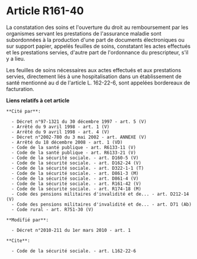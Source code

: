 # Article R161-40

La constatation des soins et l'ouverture du droit au remboursement par les organismes servant les prestations de l'assurance
maladie sont subordonnées à la production d'une part de documents électroniques ou sur support papier, appelés feuilles de
soins, constatant les actes effectués et les prestations servies, d'autre part de l'ordonnance du prescripteur, s'il y a
lieu. 

Les feuilles de soins nécessaires aux actes effectués et aux prestations servies, directement liés à une hospitalisation dans
un établissement de santé mentionné au d de l'article L. 162-22-6, sont appelées bordereaux de facturation.

**Liens relatifs à cet article**

	**Cité par**:

	  - Décret n°97-1321 du 30 décembre 1997 - art. 5 (V)
	  - Arrêté du 9 avril 1998 - art. 1 (V)
	  - Arrêté du 9 avril 1998 - art. 4 (V)
	  - Décret n°2002-780 du 3 mai 2002 - art. ANNEXE (V)
	  - Arrêté du 18 décembre 2008 - art. 1 (VD)
	  - Code de la santé publique - art. R6133-11 (V)
	  - Code de la santé publique - art. R6133-21 (V)
	  - Code de la sécurité sociale. - art. D160-5 (V)
	  - Code de la sécurité sociale. - art. D162-24 (V)
	  - Code de la sécurité sociale. - art. D322-1-1 (T)
	  - Code de la sécurité sociale. - art. D861-3 (M)
	  - Code de la sécurité sociale. - art. D861-4 (V)
	  - Code de la sécurité sociale. - art. R161-42 (V)
	  - Code de la sécurité sociale. - art. R174-18 (M)
	  - Code des pensions militaires d'invalidité et de... - art. D212-14 (V)
	  - Code des pensions militaires d'invalidité et de... - art. D71 (Ab)
	  - Code rural - art. R751-30 (V)

	**Modifié par**:

	  - Décret n°2010-211 du 1er mars 2010 - art. 1

	**Cite**:

	  - Code de la sécurité sociale. - art. L162-22-6
